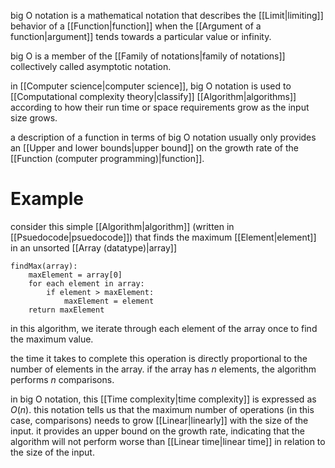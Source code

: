 big O notation is a mathematical notation that describes the [[Limit|limiting]] behavior of a [[Function|function]] when the [[Argument of a function|argument]] tends towards a particular value or infinity. 

big O is a member of the [[Family of notations|family of notations]] collectively called asymptotic notation.

in [[Computer science|computer science]], big O notation is used to [[Computational complexity theory|classify]] [[Algorithm|algorithms]] according to how their run time or space requirements grow as the input size grows.

a description of a function in terms of big O notation usually only provides an [[Upper and lower bounds|upper bound]] on the growth rate of the [[Function (computer programming)|function]].

# Example

consider this simple [[Algorithm|algorithm]] (written in [[Psuedocode|psuedocode]]) that finds the maximum [[Element|element]] in an  unsorted [[Array (datatype)|array]]

```
findMax(array):
    maxElement = array[0]
    for each element in array:
        if element > maxElement:
            maxElement = element
    return maxElement
```

in this algorithm, we iterate through each element of the array once to find the maximum value.

the time it takes to complete this operation is directly proportional to the number of elements in the array. if the array has $n$ elements, the algorithm performs $n$ comparisons. 

in big O notation, this [[Time complexity|time complexity]] is expressed as $O(n)$. this notation tells us that the maximum number of operations (in this case, comparisons) needs to grow [[Linear|linearly]] with the size of the input. it provides an upper bound on the growth rate, indicating that the algorithm will not perform worse than [[Linear time|linear time]] in relation to the size of the input.